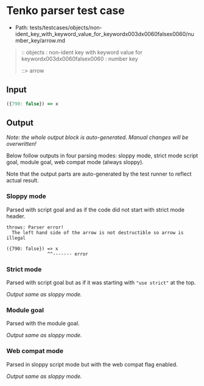 # Tenko parser test case

- Path: tests/testcases/objects/non-ident_key_with_keyword_value_for_keywordx003dx0060falsex0060/number_key/arrow.md

> :: objects : non-ident key with keyword value for keywordx003dx0060falsex0060 : number key
>
> ::> arrow

## Input

`````js
({790: false}) => x
`````

## Output

_Note: the whole output block is auto-generated. Manual changes will be overwritten!_

Below follow outputs in four parsing modes: sloppy mode, strict mode script goal, module goal, web compat mode (always sloppy).

Note that the output parts are auto-generated by the test runner to reflect actual result.

### Sloppy mode

Parsed with script goal and as if the code did not start with strict mode header.

`````
throws: Parser error!
  The left hand side of the arrow is not destructible so arrow is illegal

({790: false}) => x
               ^^------- error
`````

### Strict mode

Parsed with script goal but as if it was starting with `"use strict"` at the top.

_Output same as sloppy mode._

### Module goal

Parsed with the module goal.

_Output same as sloppy mode._

### Web compat mode

Parsed in sloppy script mode but with the web compat flag enabled.

_Output same as sloppy mode._
